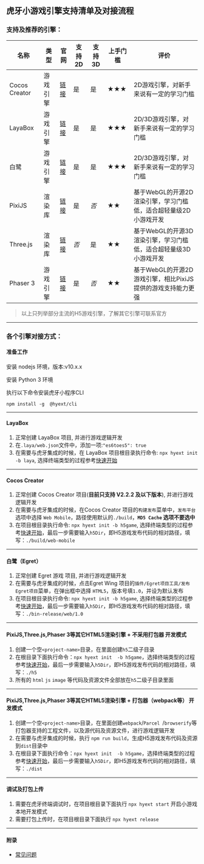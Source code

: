 ## 虎牙小游戏引擎支持清单及对接流程

### 支持及推荐的引擎：
| 名称          | 类型     | 官网                                    | 支持2D | 支持3D  | 上手门槛 | 评价                                                         |
| ------------- | -------- | --------------------------------------- | ------ | ------  | -------- | ------------------------------------------------------------ |
| Cocos Creator | 游戏引擎 | [链接](https://www.cocos.com/creator)           | 是     | 是     | ★★★     | 2D游戏引擎，对新手来说有一定的学习门槛   |
| LayaBox        | 游戏引擎 | [链接](https://www.layabox.com/)                 | 是     | 是     | ★★★      | 2D/3D游戏引擎，对新手来说有一定的学习门槛 |
| 白鹭          | 游戏引擎 | [链接](https://egret.com/)                       | 是     | 是    | ★★★      | 2D/3D游戏引擎，对新手来说有一定的学习门槛 |
| PixiJS        | 渲染库   | [链接](https://github.com/pixijs/pixi.js)        | 是     | *否*     | ★★       | 基于WebGL的开源2D渲染引擎，学习门槛低，适合超轻量级2D小游戏开发 |
| Three.js      | 渲染库   | [链接](https://github.com/mrdoob/three.js)       | *否*      | 是     | ★★       | 基于WebGL的开源3D渲染引擎，学习门槛低，适合超轻量级3D小游戏开发 |
| Phaser 3      | 游戏引擎 | [链接](https://github.com/photonstorm/phaser)    | 是     | *否*      | ★★       | 基于WebGL的开源2D游戏引擎，相比PixiJS提供的游戏支持能力更强  |
> 以上只列举部分主流的H5游戏引擎，了解其它引擎可联系官方
---

### 各个引擎对接方式：

#### 准备工作

安装 nodejs 环境，版本:v10.x.x

安装 Python 3 环境

执行以下命令安装虎牙小程序CLI
```
npm install -g  @hyext/cli
```
---
#### LayaBox
1. 正常创建 LayaBox 项目, 并进行游戏逻辑开发
2. 在`.laya/web.json`文件中，添加一项:`"es6toes5": true`
3. 在需要与虎牙集成的时候，在 LayaBox 项目根目录执行命令: `npx hyext init  -b laya`, 选择终端类型的过程参考[快速开始](https://dev.huya.com/docs/#/./getting-started)

---

#### Cocos Creator
1. 正常创建 Cocos Creator 项目(**目前只支持 V2.2.2 及以下版本**), 并进行游戏逻辑开发
2. 在需要与虎牙集成的时候，在Cocos Creator 项目的`构建发布`菜单中，`发布平台`选项中选择 `Web Mobile`，路径使用默认的`./build`，**`MD5 Cache` 选项不要选中**
2. 在项目根目录执行命令: `npx hyext init -b h5game`, 选择终端类型的过程参考[快速开始](https://dev.huya.com/docs/#/./getting-started)，最后一步需要输入`h5Dir`，即H5游戏发布代码的相对路径，填写：`./build/web-mobile`

---

#### 白鹭（Egret）
1. 正常创建 Egret 游戏 项目, 并进行游戏逻辑开发
2. 在需要与虎牙集成的时候，点击Egret Wing 项目的`插件/Egret项目工具/发布Egret项目`菜单，在弹出框中选择 `HTML5`，版本号填`1.0`，并设为默认发布
2. 在项目根目录执行命令: `npx hyext init -b h5game`, 选择终端类型的过程参考[快速开始](https://dev.huya.com/docs/#/./getting-started)，最后一步需要输入`h5Dir`，即H5游戏发布代码的相对路径，填写：`./bin-release/web/1.0`

---

#### PixiJS,Three.js,Phaser 3等其它HTML5渲染引擎 + 不采用打包器 开发模式
1. 创建一个空`<project-name>`目录，在里面创建`h5`二级子目录
2. 在根目录下面执行命令：`npx hyext init  -b h5game`，选择终端类型的过程参考[快速开始](https://dev.huya.com/docs/#/./getting-started)，最后一步需要输入`h5Dir`，即H5游戏发布代码的相对路径，填写：`./h5`
3. 所有的 `html` `js` `image` 等代码及资源文件全部放在`h5`二级子目录里面

---

#### PixiJS,Three.js,Phaser 3等其它HTML5渲染引擎 + 打包器（webpack等） 开发模式
1. 创建一个空`<project-name>`目录，在里面创建`webpack`/`Parcel `/`browserify`等打包器支持的工程文件，以及源代码及资源文件，进行游戏逻辑开发
2. 在需要与虎牙集成的时候，执行 `npm run build`，生成H5游戏发布代码及资源到`dist`目录中
3. 在根目录下面执行命令：`npx hyext init  -b h5game`，选择终端类型的过程参考[快速开始](https://dev.huya.com/docs/#/./getting-started)，最后一步需要输入`h5Dir`，即H5游戏发布代码的相对路径，填写：`./dist`

---

#### 调试及打包上传
1. 需要在虎牙终端调试时，在项目根目录下面执行 `npx hyext start` 开启小游戏本地开发模式
2. 需要打包上传时，在项目根目录下面执行 `npx hyext release` 

---

#### 附录
  * [常见问题](./faq.md)   
